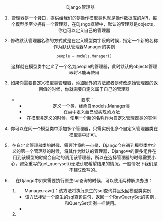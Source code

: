 <center> Django 管理器

1. 管理器是一个接口，提供给我们的是操作模型类也就是操作数据库的API，每个模型类至少拥有一个管理器，在Django框架中，默认的管理器是objects，你也可以定义自己的管理器

2. 修改默认管理器名称的方式就是在定义模型类字段的时候，指定一个新的名称作为默认管理器Manager的实例

    ```python
    people = models.Manager()
    ```

    这样就在模型类中定义了一个名为people的管理器，此时默认的objects管理器将不能再使用

3. 如果你需要自定义模型类管理器，添加额外的方法或者是修改原始管理器的返回值的时候，你就需要自定义属于自己的管理器
    + 要求：
        + 定义一个类，继承自models.Manager类
        + 在类中定义自己想实现的方法
        + 在模型类定义的时候，使用一个新的名称作为自定义管理器类的实例
4. 你可以在同一个模型类中添加多个管理器，只需实例化多个自定义管理器类在模型类中即可。
5. 在自定义管理器类的时候，需要注意的一点是，Django会在遇到模型类中定义的第一个管理器的时候，将其作为默认的管理器，Django中的很多组件在用到该模型的时候会自动的调用该管理器，所以在选择管理器的时候需要小心，避免重写的get_queryset()无法获取希望结果的情况。一般情况下我们是不建议改写的。
6. 在Django中如果需要执行原生sql查询的时候，可以使用两种解决办法：
    1. Manager.raw()：该方法将执行原生的sql查询并且返回模型类实例
        + 该方法接受一个原生的sql查询语句，返回一个RawQuerySet的实例，和QuerySet实例一样使用。
        + 
    2. 